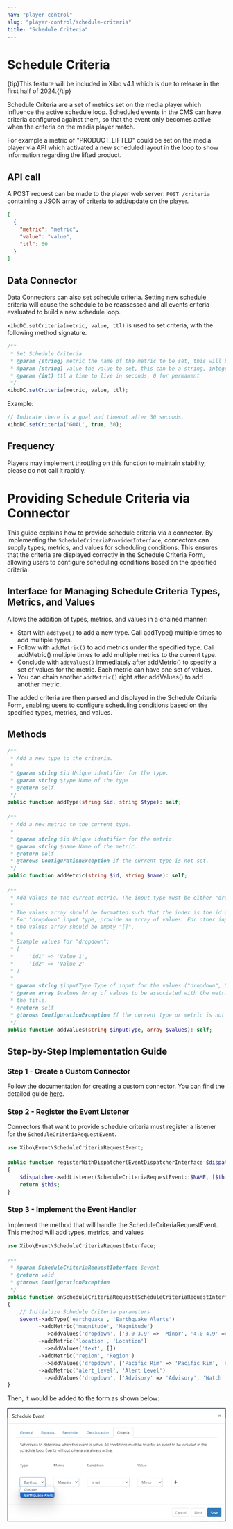 ```yaml
---
nav: "player-control"
slug: "player-control/schedule-criteria"
title: "Schedule Criteria"
---
```


# Schedule Criteria

{tip}This feature will be included in Xibo v4.1 which is due to release in the first half of 2024.{/tip}

Schedule Criteria are a set of metrics set on the media player which influence the active schedule loop. Scheduled events in the CMS can have criteria configured against them, so that the event only becomes active when the criteria on the media player match.

For example a metric of "PRODUCT_LIFTED" could be set on the media player via API which activated a new scheduled layout in the loop to show information regarding the lifted product.

## API call
A POST request can be made to the player web server: `POST /criteria` containing a JSON array of criteria to add/update on the player.

```json
[
  {
    "metric": "metric",
    "value": "value",
    "ttl": 60
  }
]
```

## Data Connector
Data Connectors can also set schedule criteria. Setting new schedule criteria will cause the schedule to be reassessed and all events criteria evaluated to build a new schedule loop.

`xiboDC.setCriteria(metric, value, ttl)` is used to set criteria, with the following method signature.

```js
/**
 * Set Schedule Criteria
 * @param {string} metric the name of the metric to be set, this will be matched against  the metrics defined on the scheduled events criteria tab
 * @param {string} value the value to set, this can be a string, integer, boolean, etc
 * @param {int} ttl a time to live in seconds, 0 for permanent
 */
xiboDC.setCriteria(metric, value, ttl);
```

Example:

```js
// Indicate there is a goal and timeout after 30 seconds.
xiboDC.setCriteria('GOAL', true, 30);
```

## Frequency
Players may implement throttling on this function to maintain stability, please do not call it rapidly.

# Providing Schedule Criteria via Connector
This guide explains how to provide schedule criteria via a connector. By implementing the `ScheduleCriteriaProviderInterface`, connectors can supply types, metrics, and values for scheduling conditions. This ensures that the criteria are displayed correctly in the Schedule Criteria Form, allowing users to configure scheduling conditions based on the specified criteria.

## Interface for Managing Schedule Criteria Types, Metrics, and Values
Allows the addition of types, metrics, and values in a chained manner:

 - Start with `addType()` to add a new type. Call addType() multiple times to add multiple types.
 - Follow with `addMetric()` to add metrics under the specified type. Call addMetric() multiple times to add multiple metrics to the current type.
 - Conclude with `addValues()` immediately after addMetric() to specify a set of values for the metric. Each metric can have one set of values.
 - You can chain another `addMetric()` right after addValues() to add another metric.

The added criteria are then parsed and displayed in the Schedule Criteria Form, enabling users to configure scheduling conditions based on the specified types, metrics, and values.

## Methods
```php
/**
 * Add a new type to the criteria.
 *
 * @param string $id Unique identifier for the type.
 * @param string $type Name of the type.
 * @return self
 */
public function addType(string $id, string $type): self;

/**
 * Add a new metric to the current type.
 *
 * @param string $id Unique identifier for the metric.
 * @param string $name Name of the metric.
 * @return self
 * @throws ConfigurationException If the current type is not set.
 */
public function addMetric(string $id, string $name): self;

/**
 * Add values to the current metric. The input type must be either "dropdown", "string", "date", or "number".
 *
 * The values array should be formatted such that the index is the id and the value is the title/name of the value.
 * For "dropdown" input type, provide an array of values. For other input types ("string", "date", "number"),
 * the values array should be empty "[]".
 *
 * Example values for "dropdown":
 * [
 *     'id1' => 'Value 1',
 *     'id2' => 'Value 2'
 * ]
 *
 * @param string $inputType Type of input for the values ("dropdown", "string", "date", "number").
 * @param array $values Array of values to be associated with the metric, where the index is the id and the value is
 * the title.
 * @return self
 * @throws ConfigurationException If the current type or metric is not set.
 */
public function addValues(string $inputType, array $values): self;
```
## Step-by-Step Implementation Guide

### Step 1 - Create a Custom Connector
Follow the documentation for creating a custom connector. You can find the detailed guide [here](https://xibosignage.com/docs/developer/extend/connectors).

### Step 2 - Register the Event Listener
Connectors that want to provide schedule criteria must register a listener for the `ScheduleCriteriaRequestEvent`.

```php
use Xibo\Event\ScheduleCriteriaRequestEvent;

public function registerWithDispatcher(EventDispatcherInterface $dispatcher): ConnectorInterface
{
    $dispatcher->addListener(ScheduleCriteriaRequestEvent::$NAME, [$this, 'onScheduleCriteriaRequest']);
    return $this;
}
```
### Step 3 - Implement the Event Handler
Implement the method that will handle the ScheduleCriteriaRequestEvent. This method will add types, metrics, and values
```php
use Xibo\Event\ScheduleCriteriaRequestInterface;

/**
 * @param ScheduleCriteriaRequestInterface $event
 * @return void
 * @throws ConfigurationException
 */
public function onScheduleCriteriaRequest(ScheduleCriteriaRequestInterface $event): void
{
    // Initialize Schedule Criteria parameters
    $event->addType('earthquake', 'Earthquake Alerts')
          ->addMetric('magnitude', 'Magnitude')
            ->addValues('dropdown', ['3.0-3.9' => 'Minor', '4.0-4.9' => 'Light', '5.0-5.9' => 'Moderate', '6.0-6.9' => 'Strong', '7.0+' => 'Major'])
          ->addMetric('location', 'Location')
            ->addValues('text', [])
          ->addMetric('region', 'Region')
            ->addValues('dropdown', ['Pacific Rim' => 'Pacific Rim', 'Ring of Fire' => 'Ring of Fire', 'East Coast' => 'East Coast', 'Midwest' => 'Midwest'])
          ->addMetric('alert_level', 'Alert Level')
            ->addValues('dropdown', ['Advisory' => 'Advisory', 'Watch' => 'Watch', 'Warning' => 'Warning']);
}
```
Then, it would be added to the form as shown below:

![Data Connector Overview](../img/schedule_criteria_type_dropdown.png)